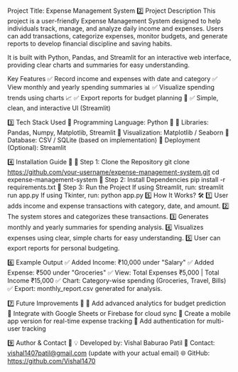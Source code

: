 Project Title: Expense Management System
2️⃣ Project Description
This project is a user-friendly Expense Management System designed to help individuals track, manage, and analyze daily income and expenses. Users can add transactions, categorize expenses, monitor budgets, and generate reports to develop financial discipline and saving habits.

It is built with Python, Pandas, and Streamlit for an interactive web interface, providing clear charts and summaries for easy understanding.

Key Features
✅ Record income and expenses with date and category
✅ View monthly and yearly spending summaries 📊
✅ Visualize spending trends using charts 📈
✅ Export reports for budget planning 📝
✅ Simple, clean, and interactive UI (Streamlit)

3️⃣ Tech Stack Used
📌 Programming Language: Python 🐍
📌 Libraries: Pandas, Numpy, Matplotlib, Streamlit
📌 Visualization: Matplotlib / Seaborn
📌 Database: CSV / SQLite (based on implementation)
📌 Deployment (Optional): Streamlit

4️⃣ Installation Guide 🚀
🔹 Step 1: Clone the Repository
git clone https://github.com/your-username/expense-management-system.git
cd expense-management-system
🔹 Step 2: Install Dependencies
pip install -r requirements.txt
🔹 Step 3: Run the Project
If using Streamlit, run:
streamlit run app.py
If using Tkinter, run:
python app.py
5️⃣ How It Works? 🛠️
1️⃣ User adds income and expense transactions with category, date, and amount.
2️⃣ The system stores and categorizes these transactions.
3️⃣ Generates monthly and yearly summaries for spending analysis.
4️⃣ Visualizes expenses using clear, simple charts for easy understanding.
5️⃣ User can export reports for personal budgeting.

6️⃣ Example Output
✅ Added Income: ₹10,000 under "Salary"
✅ Added Expense: ₹500 under "Groceries"
✅ View: Total Expenses ₹5,000 | Total Income ₹15,000
✅ Chart: Category-wise spending (Groceries, Travel, Bills)
✅ Export: monthly_report.csv generated for analysis.

7️⃣ Future Improvements 🚀
🔹 Add advanced analytics for budget prediction
🔹 Integrate with Google Sheets or Firebase for cloud sync
🔹 Create a mobile app version for real-time expense tracking
🔹 Add authentication for multi-user tracking

9️⃣ Author & Contact 📩
💡 Developed by: Vishal Baburao Patil
📧 Contact: vishal1407patil@gmail.com (update with your actual email)
🌐 GitHub: https://github.com/Vishal1470
